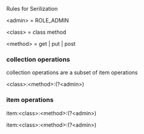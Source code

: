 Rules for Serilization

\<admin\> = ROLE_ADMIN

\<class\> = class method 

\<method\> = get | put | post


### collection operations

collection operations are a subset of item operations

\<class\>:\<method\>:(?\<admin\>)


### item operations

item:\<class\>:\<method\>:(?\<admin\>)

item:\<class\>:\<method\>:(?\<admin\>)

